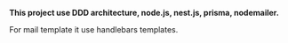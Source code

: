 **This project use DDD architecture, node.js, nest.js, prisma, nodemailer.**

For mail template it use handlebars templates.
